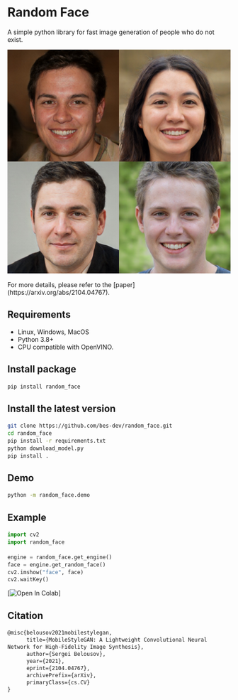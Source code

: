 # Random Face

A simple python library for fast image generation of people who do not exist.

<p align="center">
  <img src="res/faces.jpeg"/>
</p>
For more details, please refer to the [paper](https://arxiv.org/abs/2104.04767).

## Requirements

* Linux, Windows, MacOS
* Python 3.8+
* CPU compatible with OpenVINO.

## Install package

```bash
pip install random_face
```

## Install the latest version

```bash
git clone https://github.com/bes-dev/random_face.git
cd random_face
pip install -r requirements.txt
python download_model.py
pip install .
```

## Demo

```bash
python -m random_face.demo
```

## Example

```python
import cv2
import random_face

engine = random_face.get_engine()
face = engine.get_random_face()
cv2.imshow("face", face)
cv2.waitKey()
```

[![Open In Colab](https://colab.research.google.com/github/ZackPashkin/random_face/blob/master/Generate_faces.ipynb)]


## Citation


```
@misc{belousov2021mobilestylegan,
      title={MobileStyleGAN: A Lightweight Convolutional Neural Network for High-Fidelity Image Synthesis},
      author={Sergei Belousov},
      year={2021},
      eprint={2104.04767},
      archivePrefix={arXiv},
      primaryClass={cs.CV}
}
```

